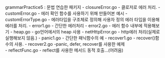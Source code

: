grammarPractice5 : 문법 연습한 패키지
	- closureError.go
		- 클로저로 에러 처리.
	- customError.go
		- 에러 확인 함수를 사용하기 위해 만들어본 예시
	- customErrorType.go
		- 에러타입을 구조체로 정의해 사용자 정의 에러 타입을 이용해 에러를 처리.
	- error1.go
		- 간단한 에러처리
	- error2.go
		- 에러 함수 내부에 적용해보기
	- heap.go
		- go언어에서의 heap 사용
	- netHttpError.go
		- http에러 처리(실제로 실행해보지 않음.)
	- panic1.go
		- 간단한 패닉함수의 예
	- recover1.go
		- recover()함수의 사용.
	- recover2.go
		-panic, defer, recover를 사용한 예제  
	- reflectFunc.go
		- reflect를 사용한 메서드 동적 호출...(어려움)